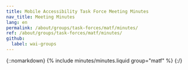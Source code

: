 ```yaml
---
title: Mobile Accessibility Task Force Meeting Minutes
nav_title: Meeting Minutes
lang: en
permalink: /about/groups/task-forces/matf/minutes/
ref: /about/groups/task-forces/matf/minutes/
github:
  label: wai-groups
---
```


{::nomarkdown}
{% include minutes/minutes.liquid group="matf" %}
{:/}